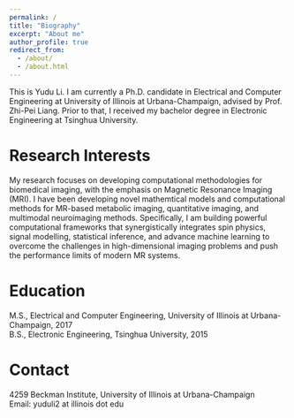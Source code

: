 ```yaml
---
permalink: /
title: "Biography"
excerpt: "About me"
author_profile: true
redirect_from: 
  - /about/
  - /about.html
---
```


This is Yudu Li. I am currently a Ph.D. candidate in Electrical and Computer Engineering at University of Illinois at Urbana-Champaign, advised by Prof. Zhi-Pei Liang. Prior to that, I received my bachelor degree in Electronic Engineering at Tsinghua University.

Research Interests
======
My research focuses on developing computational methodologies for biomedical imaging, with the emphasis on Magnetic Resonance Imaging (MRI). I have been developing novel mathemtical models and computational methods for MR-based metabolic imaging, quantitative imaging, and multimodal neuroimaging methods. Specifically, I am building powerful computational frameworks that synergistically integrates spin physics, signal modelling, statistical inference, and advance machine learning to overcome the challenges in high-dimensional imaging problems and push the performance limits of modern MR systems. 

Education
======
M.S., Electrical and Computer Engineering, University of Illinois at Urbana-Champaign, 2017\
B.S., Electronic Engineering, Tsinghua University, 2015

Contact
======
4259 Beckman Institute, University of Illinois at Urbana-Champaign\
Email: yuduli2 at illinois dot edu
